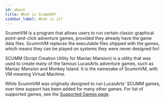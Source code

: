 ```yaml
---
id: about
title: What is ScummVM?
sidebar_label: What is it?
---
```


ScummVM is a program that allows users to run certain classic graphical point-and-click adventure games, provided they already have the game data files. ScummVM replaces the executable files shipped with the games, which means they can be played on systems they were never designed for!

SCUMM (Script Creation Utility for Maniac Mansion) is a utility that was used to create many of the famous LucasArts adventure games, such as Maniac Mansion and Monkey Island. It is the namesake of ScummVM, with VM meaning Virtual Machine. 

While ScummVM was originally designed to run LucasArts' SCUMM games, over time support has been added for many other games. For list of supported games, see the [Supported Games page](../about/supported_games).

 

